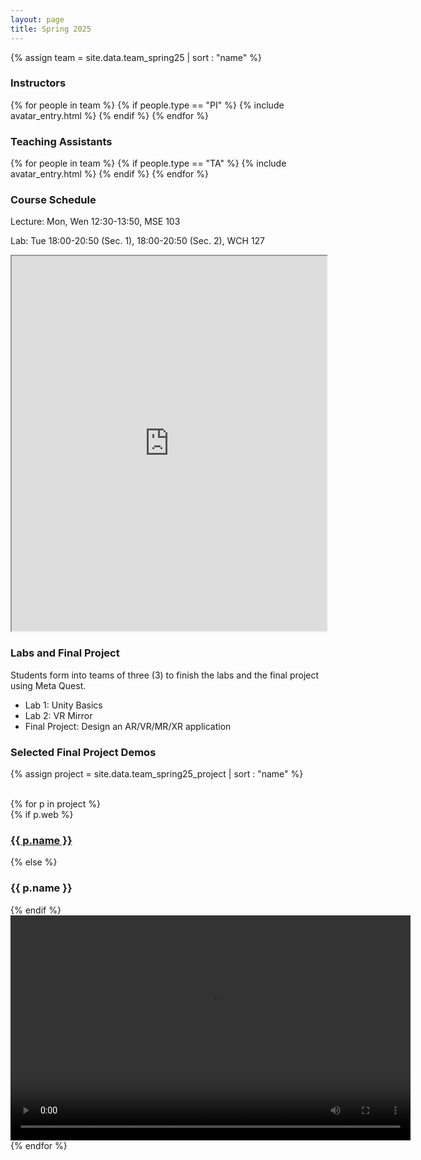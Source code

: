```yaml
---
layout: page
title: Spring 2025
---
```


{% assign team = site.data.team_spring25 | sort : "name" %}

### Instructors

<div class="clearfix">
{% for people in team %} 
    {% if people.type == "PI" %} 
        {% include avatar_entry.html %} 
    {% endif %} 
{% endfor %}
</div>

### Teaching Assistants
<div class="clearfix">
{% for people in team %} 
    {% if people.type == "TA" %} 
        {% include avatar_entry.html %} 
    {% endif %} 
{% endfor %}
</div>

### Course Schedule

Lecture: Mon, Wen 12:30-13:50, MSE 103

Lab: Tue 18:00-20:50 (Sec. 1), 18:00-20:50 (Sec. 2), WCH 127

<iframe style="width:100%; height:600px; overflow:hidden" src="https://docs.google.com/spreadsheets/d/e/2PACX-1vQfqGBv6sXs_6Q9PaJzMf6tCFA90NeOQCxhH4m7xBlvfBIcmuoasMAUZlAxFb1VgJZxBPg4U5nkIxq3/pubhtml?gid=0&amp;single=true&amp;widget=false&amp;range=A1:F21&amp;headers=false"></iframe>

### Labs and Final Project
Students form into teams of three (3) to finish the labs and the final project using Meta Quest.

- Lab 1: Unity Basics
- Lab 2: VR Mirror
- Final Project: Design an AR/VR/MR/XR application

### Selected Final Project Demos
{% assign project = site.data.team_spring25_project | sort : "name" %}
<div class="clearfix">
<br>
{% for p in project %}
    <div class="videos">
        {% if p.web %}
            <h3><a href="{{ p.web }}" target="_blank">{{ p.name }}</a></h3> 
        {% else %}
            <h3>{{ p.name }}</h3> 
        {% endif %}
        <video width="640" height="360" controls>
        <source src="{{p.video}}" type="video/mp4">
        </video>
    </div>
{% endfor %}
</div>